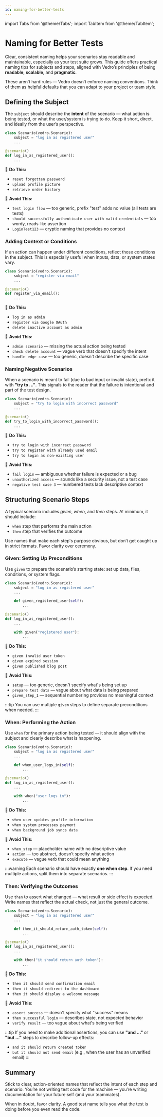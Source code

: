 ```yaml
---
id: naming-for-better-tests
---
```


import Tabs from '@theme/Tabs';
import TabItem from '@theme/TabItem';

# Naming for Better Tests

Clear, consistent naming helps your scenarios stay readable and maintainable, especially as your test suite grows. This guide offers practical naming tips for subjects and steps, aligned with Vedro’s principles of being **readable**, **scalable**, and **pragmatic**.

These aren’t hard rules — Vedro doesn’t enforce naming conventions. Think of them as helpful defaults that you can adapt to your project or team style.

## Defining the Subject

The `subject` should describe the **intent** of the scenario — what action is being tested, or what the user/system is trying to do. Keep it short, direct, and ideally from the user’s perspective.

<Tabs groupId="test-style">
  <TabItem value="class-based" label="Class-based" default>

```python
class Scenario(vedro.Scenario):
    subject = "log in as registered user"
    ...
```

  </TabItem>
  <TabItem value="function-based" label="Function-based">

```python
@scenario()
def log_in_as_registered_user():
    ...
```

  </TabItem>
</Tabs>

🍏 **Do This:**
- `reset forgotten password`
- `upload profile picture`
- `retrieve order history`

🍎 **Avoid This:**
- `test login flow` — too generic, prefix "test" adds no value (all tests are tests)
- `should successfully authenticate user with valid credentials` — too wordy, reads like assertion
- `LoginTest123` — cryptic naming that provides no context

### Adding Context or Conditions

If an action can happen under different conditions, reflect those conditions in the subject. This is especially useful when inputs, data, or system states vary.

<Tabs groupId="test-style">
  <TabItem value="class-based" label="Class-based" default>

```python
class Scenario(vedro.Scenario):
    subject = "register via email"
    ...
```

  </TabItem>
  <TabItem value="function-based" label="Function-based">

```python
@scenario()
def register_via_email():
    ...
```

  </TabItem>
</Tabs>

🍏 **Do This:**
- `log in as admin`
- `register via Google OAuth`
- `delete inactive account as admin`

🍎 **Avoid This:**
- `admin scenario` — missing the actual action being tested
- `check delete account` — vague verb that doesn't specify the intent
- `handle edge case` — too generic, doesn't describe the specific case

### Naming Negative Scenarios

When a scenario is meant to fail (due to bad input or invalid state), prefix it with **"try to ..."**. This signals to the reader that the failure is intentional and part of the test design.

<Tabs groupId="test-style">
  <TabItem value="class-based" label="Class-based" default>

```python
class Scenario(vedro.Scenario):
    subject = "try to login with incorrect password"
    ...
```

  </TabItem>
  <TabItem value="function-based" label="Function-based">

```python
@scenario()
def try_to_login_with_incorrect_password():
    ...
```

  </TabItem>
</Tabs>

🍏 **Do This:**
- `try to login with incorrect password`
- `try to register with already used email`
- `try to login as non-existing user`

🍎 **Avoid This:**
- `fail login` — ambiguous whether failure is expected or a bug
- `unauthorized access` — sounds like a security issue, not a test case
- `negative test case 3` — numbered tests lack descriptive context

## Structuring Scenario Steps

A typical scenario includes *given*, *when*, and *then* steps. At minimum, it should include:
- `when` step that performs the main action
- `then` step that verifies the outcome

Use names that make each step's purpose obvious, but don’t get caught up in strict formats. Favor clarity over ceremony.

### Given: Setting Up Preconditions

Use `given` to prepare the scenario’s starting state: set up data, files, conditions, or system flags.

<Tabs groupId="test-style">
  <TabItem value="class-based" label="Class-based" default>

```python
class Scenario(vedro.Scenario):
    subject = "log in as registered user"
    ...

    def given_registered_user(self):
        ...
```

  </TabItem>
  <TabItem value="function-based" label="Function-based">

```python
@scenario()
def log_in_as_registered_user():
    ...

    with given("registered user"):
        ...
```

  </TabItem>
</Tabs>

🍏 **Do This:**
- `given invalid user token`
- `given expired session`
- `given published blog post`

🍎 **Avoid This:**
- `setup` — too generic, doesn't specify what's being set up
- `prepare test data` — vague about what data is being prepared
- `given_step_1` — sequential numbering provides no meaningful context

:::tip
You can use multiple `given` steps to define separate preconditions when needed.
:::

### When: Performing the Action

Use `when` for the primary action being tested — it should align with the subject and clearly describe what is happening.

<Tabs groupId="test-style">
  <TabItem value="class-based" label="Class-based" default>

```python
class Scenario(vedro.Scenario):
    subject = "log in as registered user"
    ...

    def when_user_logs_in(self):
        ...
```

  </TabItem>
  <TabItem value="function-based" label="Function-based">

```python
@scenario()
def log_in_as_registered_user():
    ...

    with when("user logs in"):
        ...
```

  </TabItem>
</Tabs>

🍏 **Do This:**
- `when user updates profile information`
- `when system processes payment`
- `when background job syncs data`

🍎 **Avoid This:**
- `when_step` — placeholder name with no descriptive value
- `action` — too abstract, doesn't specify what action
- `execute` — vague verb that could mean anything

:::warning
Each scenario should have exactly **one when step**. If you need multiple actions, split them into separate scenarios.
:::

### Then: Verifying the Outcomes

Use `then` to assert what changed — what result or side effect is expected. Write names that reflect the actual check, not just the general outcome.

<Tabs groupId="test-style">
  <TabItem value="class-based" label="Class-based" default>

```python
class Scenario(vedro.Scenario):
    subject = "log in as registered user"
    ...

    def then_it_should_return_auth_token(self):
        ...
```

  </TabItem>
  <TabItem value="function-based" label="Function-based">

```python
@scenario()
def log_in_as_registered_user():
    ...

    with then("it should return auth token"):
        ...
```

  </TabItem>
</Tabs>

🍏 **Do This:**
- `then it should send confirmation email`
- `then it should redirect to the dashboard`
- `then it should display a welcome message`

🍎 **Avoid This:**
- `assert success` — doesn't specify what "success" means
- `then successful login` — describes state, not expected behavior
- `verify result` — too vague about what's being verified

:::tip
If you need to make additional assertions, you can use **"and ..."** or **"but ..."** steps to describe follow-up effects:
- `and it should return created token`
- `but it should not send email` (e.g., when the user has an unverified email)
:::

## Summary

Stick to clear, action-oriented names that reflect the intent of each step and scenario. You’re not writing test code for the machine — you’re writing documentation for your future self (and your teammates).

When in doubt, favor clarity. A good test name tells you what the test is doing before you even read the code.

